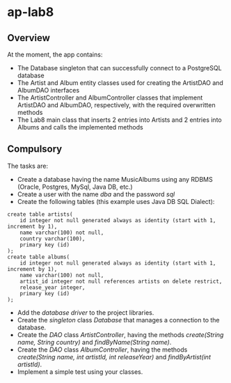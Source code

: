 # ap-lab8

## Overview
At the moment, the app contains:
- The Database singleton that can successfully connect to a PostgreSQL database
- The Artist and Album entity classes used for creating the ArtistDAO and AlbumDAO interfaces
- The ArtistController and AlbumController classes that implement ArtistDAO and AlbumDAO, respectively, with the required overwritten methods
- The Lab8 main class that inserts 2 entries into Artists and 2 entries into Albums and calls the implemented methods

## Compulsory
The tasks are:
- Create a database having the name MusicAlbums using any RDBMS (Oracle, Postgres, MySql, Java DB, etc.)
- Create a user with the name *dba* and the password *sql*
- Create the following tables (this example uses Java DB SQL Dialect):

```
create table artists(
    id integer not null generated always as identity (start with 1, increment by 1),
    name varchar(100) not null,
    country varchar(100),
    primary key (id)
);
create table albums(
    id integer not null generated always as identity (start with 1, increment by 1),
    name varchar(100) not null,
    artist_id integer not null references artists on delete restrict,
    release_year integer,
    primary key (id)
);
```

- Add the *database driver* to the project libraries.
- Create the *singleton* class *Database* that manages a connection to the database.
- Create the *DAO* class *ArtistController*, having the methods *create(String name, String country)* and *findByName(String name)*.
- Create the *DAO* class *AlbumController*, having the methods *create(String name, int artistId, int releaseYear)* and *findByArtist(int artistId)*.
- Implement a simple test using your classes.
